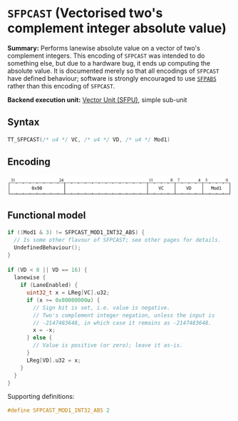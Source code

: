 # `SFPCAST` (Vectorised two's complement integer absolute value)

**Summary:** Performs lanewise absolute value on a vector of two's complement integers. This encoding of `SFPCAST` was intended to do something else, but due to a hardware bug, it ends up computing the absolute value. It is documented merely so that all encodings of `SFPCAST` have defined behaviour; software is strongly encouraged to use [`SFPABS`](SFPABS.md) rather than this encoding of `SFPCAST`.

**Backend execution unit:** [Vector Unit (SFPU)](VectorUnit.md), simple sub-unit

## Syntax

```c
TT_SFPCAST(/* u4 */ VC, /* u4 */ VD, /* u4 */ Mod1)
```

## Encoding

![](../../../Diagrams/Out/Bits32_SFPCAST.svg)

## Functional model

```c
if ((Mod1 & 3) != SFPCAST_MOD1_INT32_ABS) {
  // Is some other flavour of SFPCAST; see other pages for details.
  UndefinedBehaviour();
}

if (VD < 8 || VD == 16) {
  lanewise {
    if (LaneEnabled) {
      uint32_t x = LReg[VC].u32;
      if (x >= 0x80000000u) {
        // Sign bit is set, i.e. value is negative.
        // Two's complement integer negation, unless the input is
        // -2147483648, in which case it remains as -2147483648.
        x = -x;
      } else {
        // Value is positive (or zero); leave it as-is.
      }
      LReg[VD].u32 = x;
    }
  }
}
```

Supporting definitions:
```c
#define SFPCAST_MOD1_INT32_ABS 2
```
